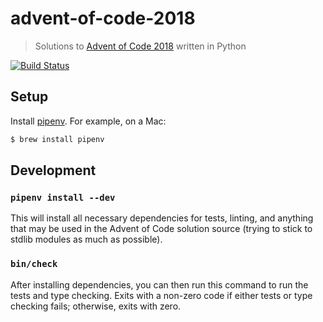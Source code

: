 # advent-of-code-2018

> Solutions to [Advent of Code 2018](https://adventofcode.com/2018) written in Python

[![Build Status](https://travis-ci.org/macklinu/advent-of-code-2018.svg?branch=master)](https://travis-ci.org/macklinu/advent-of-code-2018)

## Setup

Install [pipenv](https://pipenv.readthedocs.io/en/latest/install/). For example, on a Mac:

```sh
$ brew install pipenv
```

## Development

### `pipenv install --dev`

This will install all necessary dependencies for tests, linting, and anything that may be used in the Advent of Code solution source (trying to stick to stdlib modules as much as possible).

### `bin/check`

After installing dependencies, you can then run this command to run the tests and type checking. Exits with a non-zero code if either tests or type checking fails; otherwise, exits with zero.
